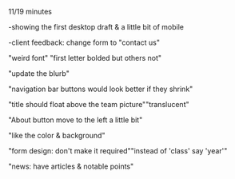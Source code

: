 11/19 minutes

-showing the first desktop draft & a little bit of mobile

-client feedback: change form to "contact us"

"weird font" "first letter bolded but others not"

"update the blurb"

"navigation bar buttons would look better if they shrink"

"title should float above the team picture""translucent"

"About button move to the left a little bit"

"like the color & background"

"form design: don't make it required""instead of 'class' say 'year'"

"news: have articles & notable points"

